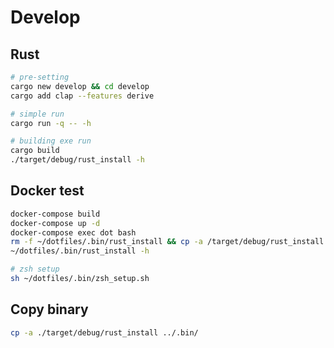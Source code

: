 # Develop

## Rust

```bash
# pre-setting
cargo new develop && cd develop
cargo add clap --features derive

# simple run
cargo run -q -- -h

# building exe run
cargo build
./target/debug/rust_install -h
```

## Docker test

```bash
docker-compose build
docker-compose up -d
docker-compose exec dot bash
rm -f ~/dotfiles/.bin/rust_install && cp -a /target/debug/rust_install ~/dotfiles/.bin/
~/dotfiles/.bin/rust_install -h

# zsh setup
sh ~/dotfiles/.bin/zsh_setup.sh
```

## Copy binary

```bash
cp -a ./target/debug/rust_install ../.bin/
```
